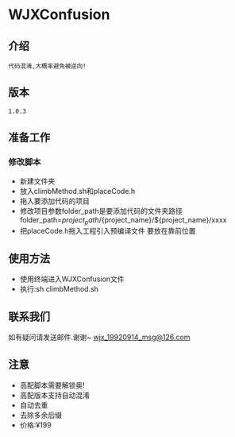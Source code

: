 # WJXConfusion
    
## 介绍
    代码混淆,大概率避免被逆向!

## 版本
    1.0.3

## 准备工作
### 修改脚本
*  新建文件夹
*  放入climbMethod.sh和placeCode.h
*  拖入要添加代码的项目
*  修改项目参数folder_path是要添加代码的文件夹路径
   folder_path=${project_path}/${project_name}/${project_name}/xxxx
* 把placeCode.h拖入工程引入预编译文件 要放在靠前位置
   

## 使用方法
* 使用终端进入WJXConfusion文件
* 执行:sh climbMethod.sh
   
## 联系我们
如有疑问请发送邮件.谢谢~
wjx_19920914_msg@126.com


## 注意
* 高配脚本需要解锁奥!
* 高配版本支持自动混淆
* 自动去重
* 去除多余后缀
* 价格:¥199






